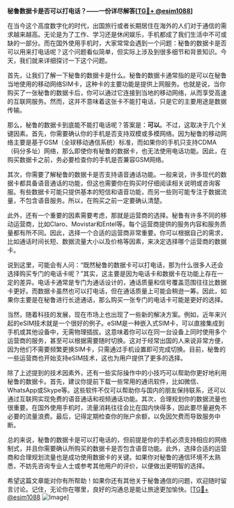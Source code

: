 **秘鲁数据卡是否可以打电话？——一份详尽解答[[TG💪+ @esim1088](https://t.me/s/esim1088)]**

在当今这个高度数字化的时代，出国旅行或者长期居住在海外的人们对于通信的需求越来越高。无论是为了工作、学习还是休闲娱乐，手机都成了我们生活中不可或缺的一部分。而在国外使用手机时，大家常常会遇到一个问题：秘鲁的数据卡是否可以用来打电话呢？这个问题看似简单，但实际上涉及到很多细节和背景知识。今天，我们就来详细探讨一下这个问题。

首先，让我们了解一下秘鲁的数据卡是什么。秘鲁的数据卡通常指的是可以在秘鲁当地使用的移动网络SIM卡，这种卡的主要功能是提供上网服务。也就是说，当你购买了一张秘鲁的数据卡后，你可以通过它连接到当地的移动网络，从而享受高速的互联网服务。然而，这并不意味着这张卡不能打电话，只是它的主要用途是数据传输。

那么，秘鲁的数据卡到底能不能打电话呢？答案是：**可以**。不过，这取决于几个关键因素。首先，你需要确认你的手机是否支持双模或多模网络。因为秘鲁的移动网络主要是基于GSM（全球移动通信系统）标准，而如果你的手机只支持CDMA（码分多址）网络，那么即使你有秘鲁的数据卡，也无法使用电话功能。因此，在购买数据卡之前，务必要检查你的手机是否兼容GSM网络。

其次，你需要了解秘鲁的数据卡是否支持语音通话功能。一般来说，许多现代的数据卡都具备语音通话的功能，但这也需要你在购买时仔细阅读相关说明或咨询客服。有些数据卡可能只提供基本的短信和语音功能，而另一些则可能专注于数据流量，不包含语音服务。所以，在购买之前一定要确认清楚。

此外，还有一个重要的因素需要考虑，那就是运营商的选择。秘鲁有许多不同的移动运营商，比如Claro、Movistar和Entel等。每个运营商提供的服务内容和服务质量都有所不同。因此，选择一个合适的运营商非常重要。你可以根据自己的需求，比如通话时间长短、数据流量大小以及价格等因素，来决定选择哪个运营商的数据卡。

说到这里，可能会有人问：“既然秘鲁的数据卡可以打电话，那为什么很多人还会选择购买专门的电话卡呢？”其实，这主要是因为电话卡和数据卡在功能上存在一定的差异。电话卡通常是专门为通话设计的，通话质量和信号覆盖范围往往比数据卡更好。而数据卡虽然也可以打电话，但在通话质量上可能会稍逊一筹。因此，如果你主要是在秘鲁进行长途通话，那么购买一张专门的电话卡可能是更好的选择。

当然，随着科技的发展，现在市场上也出现了一些新的解决方案。例如，近年来兴起的eSIM技术就是一个很好的例子。eSIM是一种嵌入式SIM卡，可以直接集成到手机或其他设备中，无需物理插拔。这意味着你可以在同一台设备上同时使用多个运营商的服务，甚至可以根据需要随时切换。这对于经常出国的人来说非常方便，因为他们不需要频繁更换SIM卡，只需通过手机设置即可完成切换。目前，秘鲁的一些运营商也开始支持eSIM技术，这也为用户提供了更多的选择。

除了上述提到的技术因素外，还有一些实际操作中的小技巧可以帮助你更好地利用秘鲁的数据卡。首先，建议你提前下载一些常用的通讯软件，比如微信、WhatsApp或Skype等。这些软件不仅可以帮助你与国内的朋友保持联系，还可以通过互联网实现免费的语音通话和视频通话功能。其次，合理规划你的数据流量也很重要。在国外使用手机时，流量消耗往往会比在国内快得多，因此要尽量避免不必要的流量浪费。最后，记得定期检查你的账户余额，以免因欠费而导致服务中断。

总的来说，秘鲁的数据卡是可以打电话的，但前提是你的手机必须支持相应的网络制式，并且你需要确认所购买的数据卡是否包含语音功能。此外，选择合适的运营商和合理规划流量也是成功使用数据卡的关键。如果你对秘鲁的通信环境不太熟悉，不妨先咨询专业人士或参考其他用户的评价，以便做出更明智的选择。

希望这篇文章能对你有所帮助！如果你还有其他关于秘鲁通信的问题，欢迎随时留言讨论。记住，无论你在哪里，良好的沟通总是能让旅途更加愉快。[[TG💪+ @esim1088](https://t.me/s/esim1088) ![Image](https://i.postimg.cc/4NQfJmqS/Snipaste-2025-05-13-00-14-12.png)]